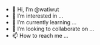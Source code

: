 - 👋 Hi, I’m @watiwut
- 👀 I’m interested in ...
- 🌱 I’m currently learning ...
- 💞️ I’m looking to collaborate on ...
- 📫 How to reach me ...

<!---
watiwut/watiwut is a ✨ special ✨ repository because its `README.md` (this file) appears on your GitHub profile.
You can click the Preview link to take a look at your changes.
--->
